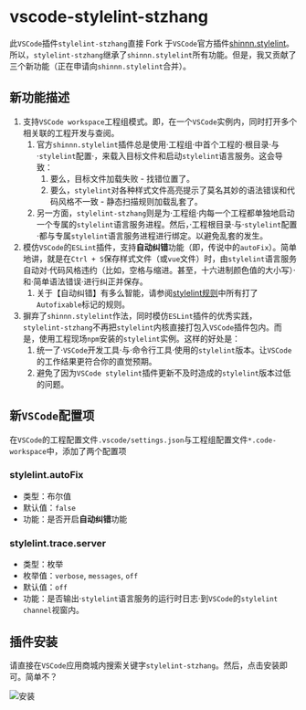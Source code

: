# vscode-stylelint-stzhang

此`VSCode`插件`stylelint-stzhang`直接 Fork 于`VSCode`官方插件[shinnn.stylelint](https://github.com/shinnn/vscode-stylelint)。所以，`stylelint-stzhang`继承了`shinnn.stylelint`所有功能。但是，我又贡献了三个新功能（正在申请向`shinnn.stylelint`合并）。

## 新功能描述

1. 支持`VSCode workspace`工程组模式。即，在一个`VSCode`实例内，同时打开多个相关联的工程开发与查阅。
    1. 官方`shinnn.stylelint`插件总是使用·工程组·中首个工程的·根目录·与·`stylelint`配置·，来载入目标文件和启动`stylelint`语言服务。这会导致：
        1. 要么，目标文件加载失败 - 找错位置了。
        2. 要么，`stylelint`对各种样式文件高亮提示了莫名其妙的语法错误和代码风格不一致 - 静态扫描规则加载乱套了。
    2. 另一方面，`stylelint-stzhang`则是为·工程组·内每一个工程都单独地启动一个专属的`stylelint`语言服务进程。然后，·工程根目录·与·`stylelint`配置·都与专属`stylelint`语言服务进程进行绑定。以避免乱套的发生。
2. 模仿`VSCode`的`ESLint`插件，支持**自动纠错**功能（即，传说中的`autoFix`）。简单地讲，就是在`Ctrl + S`保存样式文件（或`vue`文件）时，由`stylelint`语言服务自动对·代码风格违约（比如，空格与缩进。甚至，十六进制颜色值的大小写）·和·简单语法错误·进行纠正并保存。
    1. 关于【自动纠错】有多么智能，请参阅[stylelint规则](https://stylelint.io/user-guide/rules/)中所有打了`Autofixable`标记的规则。
3. 摒弃了`shinnn.stylelint`作法，同时模仿`ESLint`插件的优秀实践，`stylelint-stzhang`不再把`stylelint`内核直接打包入`VSCode`插件包内。而是，使用工程现场`npm`安装的`stylelint`实例。这样的好处是：
    1. 统一了·`VSCode`开发工具·与·命令行工具·使用的`stylelint`版本。让`VSCode`的工作结果更符合你的直觉预期。
    2. 避免了因为`VSCode stylelint`插件更新不及时造成的`stylelint`版本过低的问题。

## 新`VSCode`配置项

在`VSCode`的工程配置文件`.vscode/settings.json`与工程组配置文件`*.code-workspace`中，添加了两个配置项

### stylelint.autoFix

* 类型：布尔值
* 默认值：`false`
* 功能：是否开启**自动纠错**功能

### stylelint.trace.server

* 类型：枚举
* 枚举值：`verbose`, `messages`, `off`
* 默认值：`off`
* 功能：是否输出·`stylelint`语言服务的运行时日志·到`VSCode`的`stylelint channel`视窗内。

## 插件安装

请直接在`VSCode`应用商城内搜索关键字`stylelint-stzhang`。然后，点击安装即可。简单不？

![安装](https://raw.githubusercontent.com/stuartZhang/vscode-stylelint/master/media/install-1.png)
